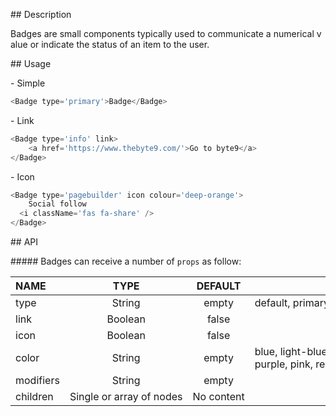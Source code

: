 ## Description

Badges are small components typically used to communicate a numerical value or indicate the status of an item to the user.

## Usage

- Simple

```js
<Badge type='primary'>Badge</Badge>
```

- Link

```js
<Badge type='info' link>
    <a href='https://www.thebyte9.com/'>Go to byte9</a>
</Badge>
```

- Icon

```js
<Badge type='pagebuilder' icon colour='deep-orange'>
    Social follow            
  <i className='fas fa-share' />
</Badge>
```

## API

##### Badges can receive a number of `props` as follow:

| NAME      |           TYPE           |  DEFAULT   | Options                                                                                  |
| :-------- | :----------------------: | :--------: | ---------------------------------------------------------------------------------------- |
| type      |          String          |   empty    | default, primary, secondary, success, alert, info, light, dark, link, pagebuilder        |
| link      |         Boolean          |   false    |
| icon      |         Boolean          |   false    |
| color     |          String          |   empty    | blue, light-blue, deep-orange, orange, purple, deep-purple, pink, red, cyan, teal, green |
| modifiers |          String          |   empty    |
| children  | Single or array of nodes | No content |
